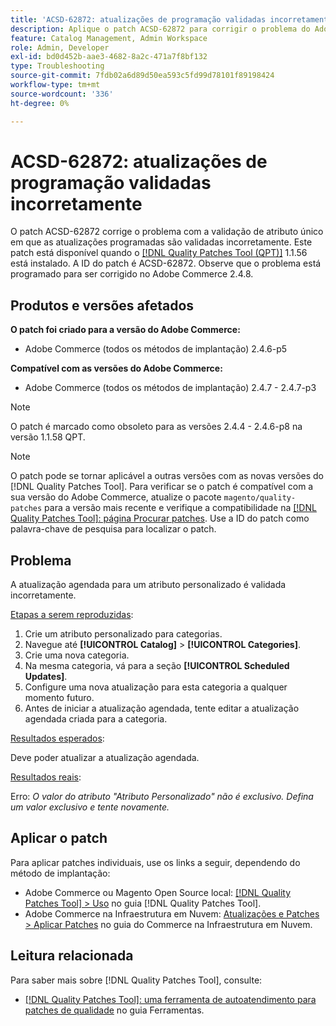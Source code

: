 ```yaml
---
title: 'ACSD-62872: atualizações de programação validadas incorretamente'
description: Aplique o patch ACSD-62872 para corrigir o problema do Adobe Commerce com validação de atributo exclusivo, em que as atualizações programadas são validadas incorretamente.
feature: Catalog Management, Admin Workspace
role: Admin, Developer
exl-id: bd0d452b-aae3-4682-8a2c-471a7f8bf132
type: Troubleshooting
source-git-commit: 7fdb02a6d89d50ea593c5fd99d78101f89198424
workflow-type: tm+mt
source-wordcount: '336'
ht-degree: 0%

---
```


# ACSD-62872: atualizações de programação validadas incorretamente

O patch ACSD-62872 corrige o problema com a validação de atributo único em que as atualizações programadas são validadas incorretamente. Este patch está disponível quando o [[!DNL Quality Patches Tool (QPT)]](/help/tools/quality-patches-tool/quality-patches-tool-to-self-serve-quality-patches.md) 1.1.56 está instalado. A ID do patch é ACSD-62872. Observe que o problema está programado para ser corrigido no Adobe Commerce 2.4.8.

## Produtos e versões afetados

**O patch foi criado para a versão do Adobe Commerce:**

* Adobe Commerce (todos os métodos de implantação) 2.4.6-p5

**Compatível com as versões do Adobe Commerce:**

* Adobe Commerce (todos os métodos de implantação) 2.4.7 - 2.4.7-p3

>[!NOTE]
>
>O patch é marcado como obsoleto para as versões 2.4.4 - 2.4.6-p8 na versão 1.1.58 QPT.

>[!NOTE]
>
>O patch pode se tornar aplicável a outras versões com as novas versões do [!DNL Quality Patches Tool]. Para verificar se o patch é compatível com a sua versão do Adobe Commerce, atualize o pacote `magento/quality-patches` para a versão mais recente e verifique a compatibilidade na [[!DNL Quality Patches Tool]: página Procurar patches](https://experienceleague.adobe.com/tools/commerce-quality-patches/index.html?lang=pt-BR). Use a ID do patch como palavra-chave de pesquisa para localizar o patch.

## Problema

A atualização agendada para um atributo personalizado é validada incorretamente.

<u>Etapas a serem reproduzidas</u>:

1. Crie um atributo personalizado para categorias.
1. Navegue até **[!UICONTROL Catalog]** > **[!UICONTROL Categories]**.
1. Crie uma nova categoria.
1. Na mesma categoria, vá para a seção **[!UICONTROL Scheduled Updates]**.
1. Configure uma nova atualização para esta categoria a qualquer momento futuro.
1. Antes de iniciar a atualização agendada, tente editar a atualização agendada criada para a categoria.

<u>Resultados esperados</u>:

Deve poder atualizar a atualização agendada.

<u>Resultados reais</u>:

Erro: *O valor do atributo &quot;Atributo Personalizado&quot; não é exclusivo. Defina um valor exclusivo e tente novamente.*

## Aplicar o patch

Para aplicar patches individuais, use os links a seguir, dependendo do método de implantação:

* Adobe Commerce ou Magento Open Source local: [[!DNL Quality Patches Tool] > Uso](/help/tools/quality-patches-tool/usage.md) no guia [!DNL Quality Patches Tool].
* Adobe Commerce na Infraestrutura em Nuvem: [Atualizações e Patches > Aplicar Patches](https://experienceleague.adobe.com/pt-br/docs/commerce-cloud-service/user-guide/develop/upgrade/apply-patches) no guia do Commerce na Infraestrutura em Nuvem.

## Leitura relacionada

Para saber mais sobre [!DNL Quality Patches Tool], consulte:

* [[!DNL Quality Patches Tool]: uma ferramenta de autoatendimento para patches de qualidade](/help/tools/quality-patches-tool/quality-patches-tool-to-self-serve-quality-patches.md) no guia Ferramentas.
